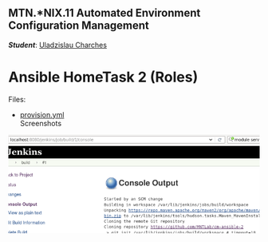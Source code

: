 MTN.*NIX.11 Automated Environment Configuration Management
---

***Student***: [Uladzislau Charches](https://upsa.epam.com/workload/employeeView.do?employeeId=4060741400038705754#emplTab=general)


# Ansible HomeTask 2 (Roles)

Files:

-  [provision.yml](vagrant/ansible/provision.yml)  
Screenshots

![1](https://github.com/MNTLab/cm-ansible-2/blob/uladzislau_charches/screens/1.png)
